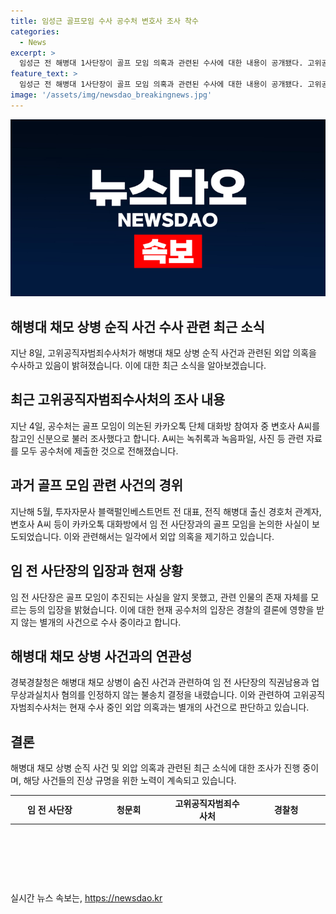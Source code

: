 ```yaml
---
title: 임성근 골프모임 수사 공수처 변호사 조사 착수
categories:
  - News
excerpt: >
  임성근 전 해병대 1사단장이 골프 모임 의혹과 관련된 수사에 대한 내용이 공개됐다. 고위공직자범죄수사처는 변호사 A씨를 조사하여 카카오톡 대화방에서의 관련 정보를 입수했다. 이에 대해 임 전 사단장은 해당 골프 모임과 관련하여 아무런 알지 못했다고 주장하며 의혹을 반박했다. 또한, 경북경찰청은 지난해 발생한 해병대 채모 상병의 사고와 관련하여 임 전 사단장의 관련 혐의를 부인하며 불송치 결정을 내렸다. 이에 공수처는 현재 수사 중인 외압 의혹이 별개의 사건이라며 경찰 결론에 영향을 받지 않을 것이라 밝혔다.
feature_text: >
  임성근 전 해병대 1사단장이 골프 모임 의혹과 관련된 수사에 대한 내용이 공개됐다. 고위공직자범죄수사처는 변호사 A씨를 조사하여 카카오톡 대화방에서의 관련 정보를 입수했다. 이에 대해 임 전 사단장은 해당 골프 모임과 관련하여 아무런 알지 못했다고 주장하며 의혹을 반박했다. 또한, 경북경찰청은 지난해 발생한 해병대 채모 상병의 사고와 관련하여 임 전 사단장의 관련 혐의를 부인하며 불송치 결정을 내렸다. 이에 공수처는 현재 수사 중인 외압 의혹이 별개의 사건이라며 경찰 결론에 영향을 받지 않을 것이라 밝혔다.
image: '/assets/img/newsdao_breakingnews.jpg'
---
```


<p><img src="/assets/img/newsdao_breakingnews.jpg" alt="ranknews 속보" /></p>

<h2 data-ke-size="size26">해병대 채모 상병 순직 사건 수사 관련 최근 소식</h2>

<p data-ke-size="size16">지난 8일, 고위공직자범죄수사처가 해병대 채모 상병 순직 사건과 관련된 외압 의혹을 수사하고 있음이 밝혀졌습니다. 이에 대한 최근 소식을 알아보겠습니다.</p>

<h2 data-ke-size="size24">최근 고위공직자범죄수사처의 조사 내용</h2>

<p data-ke-size="size16">지난 4일, 공수처는 골프 모임이 의논된 카카오톡 단체 대화방 참여자 중 변호사 A씨를 참고인 신분으로 불러 조사했다고 합니다. A씨는 녹취록과 녹음파일, 사진 등 관련 자료를 모두 공수처에 제출한 것으로 전해졌습니다.</p>

<h2 data-ke-size="size24">과거 골프 모임 관련 사건의 경위</h2>

<p data-ke-size="size16">지난해 5월, 투자자문사 블랙펄인베스트먼트 전 대표, 전직 해병대 출신 경호처 관계자, 변호사 A씨 등이 카카오톡 대화방에서 임 전 사단장과의 골프 모임을 논의한 사실이 보도되었습니다. 이와 관련해서는 일각에서 외압 의혹을 제기하고 있습니다.</p>

<h2 data-ke-size="size24">임 전 사단장의 입장과 현재 상황</h2>

<p data-ke-size="size16">임 전 사단장은 골프 모임이 추진되는 사실을 알지 못했고, 관련 인물의 존재 자체를 모르는 등의 입장을 밝혔습니다. 이에 대한 현재 공수처의 입장은 경찰의 결론에 영향을 받지 않는 별개의 사건으로 수사 중이라고 합니다.</p>

<h2 data-ke-size="size24">해병대 채모 상병 사건과의 연관성</h2>

<p data-ke-size="size16">경북경찰청은 해병대 채모 상병이 숨진 사건과 관련하여 임 전 사단장의 직권남용과 업무상과실치사 혐의를 인정하지 않는 불송치 결정을 내렸습니다. 이와 관련하여 고위공직자범죄수사처는 현재 수사 중인 외압 의혹과는 별개의 사건으로 판단하고 있습니다.</p>

<h2 data-ke-size="size24">결론</h2>

<p data-ke-size="size16">해병대 채모 상병 순직 사건 및 외압 의혹과 관련된 최근 소식에 대한 조사가 진행 중이며, 해당 사건들의 진상 규명을 위한 노력이 계속되고 있습니다.</p>

<table>
  <colgroup>
    <col width="150" />
    <col width="150" />
    <col width="150" />
    <col width="150" />
  </colgroup>
  <tbody>
    <tr>
      <td style="text-align: center; height: 17px;"><b>임 전 사단장</b></td>
      <td style="text-align: center; height: 17px;"><b>청문회</b></td>
      <td style="text-align: center; height: 17px;"><b>고위공직자범죄수사처</b></td>
      <td style="text-align: center; height: 17px;"><b>경찰청</b></td>
    </tr>
  </tbody>
</table>

<p data-ke-size="size16">&nbsp;</p>

<p data-ke-size="size16">&nbsp;</p>

<p data-ke-size="size16">&nbsp;</p>
실시간 뉴스 속보는, <a href="https://newsdao.kr" rel="dofollow">https://newsdao.kr</a>


